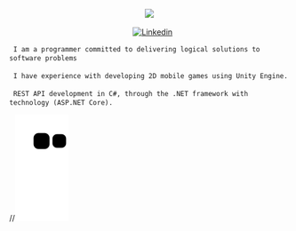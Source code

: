 <p align="center"><img width=50% src="https://media.giphy.com/media/IThjAlJnD9WNO/giphy.gif"></p>
 
 <p align="center">
    &nbsp;&nbsp;&nbsp;
    <a href="https://www.youtube.com/c/ÁreadaProgramação"><img alt="Linkedin" src="https://img.shields.io/youtube/channel/subscribers/UCXKSo8RSfVmrawXleZ-_arg?style=social"></a><a href="https://www.linkedin.com/in/alfredo1995/" target="_blank"></a>&nbsp;
</p>     
      
     I am a programmer committed to delivering logical solutions to software problems 
     
     I have experience with developing 2D mobile games using Unity Engine.
     
     REST API development in C#, through the .NET framework with technology (ASP.NET Core).
 
//![snake gif](https://github.com/alfredo1995/alfredo1995/blob/output/github-contribution-grid-snake.svg)




